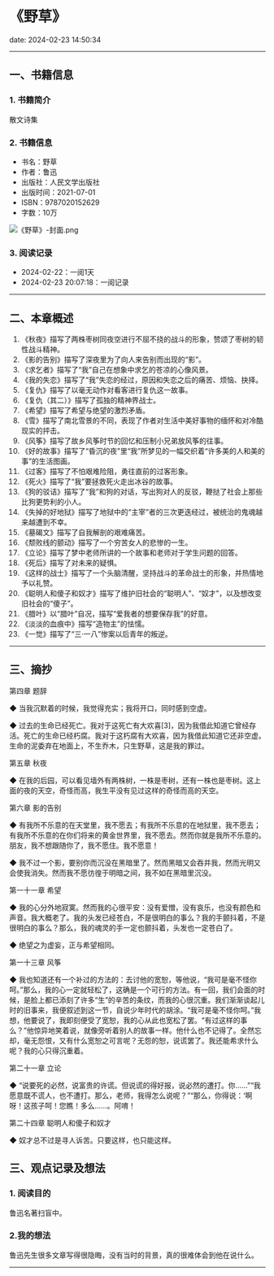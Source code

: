 # 《野草》
date: 2024-02-23 14:50:34

---

## 一、书籍信息

### 1. 书籍简介

散文诗集

### 2. 书籍信息

- 书名：野草
- 作者：鲁迅
- 出版社：人民文学出版社
- 出版时间：2021-07-01
- ISBN：9787020152629
- 字数：10万

![《野草》-封面.png](https://s11.ax1x.com/2024/02/23/pFUFEkQ.png)

### 3. 阅读记录

- 2024-02-22：一阅1天
- 2024-02-23 20:07:18：一阅记录

---

## 二、本章概述

1. 《秋夜》描写了两株枣树同夜空进行不屈不挠的战斗的形象，赞颂了枣树的韧性战斗精神。
2. 《影的告别》描写了深夜里为了向人来告别而出现的“影”。
3. 《求乞者》描写了“我”自己在想象中求乞的苍凉的心像风景。
4. 《我的失恋》描写了“我”失恋的经过，原因和失恋之后的痛苦、烦恼、抉择。
5. 《复仇》描写了以毫无动作对看客进行复仇这一故事。
6. 《复仇（其二）》描写了孤独的精神界战士。
7. 《希望》描写了希望与绝望的激烈矛盾。
8. 《雪》描写了南北雪景的不同，表现了作者对生活中美好事物的缅怀和对冷酷现实的抨击。
9. 《风筝》描写了故乡风筝时节的回忆和压制小兄弟放风筝的往事。
10. 《好的故事》描写了“昏沉的夜”里“我”所梦见的一幅交织着“许多美的人和美的事”的生活图画。
11. 《过客》描写了不怕艰难险阻，勇往直前的过客形象。
12. 《死火》描写了“我”要拯救死火走出冰谷的故事。
13. 《狗的驳诘》描写了“我”和狗的对话，写出狗对人的反驳，鞭挞了社会上那些比狗更势利的小人。
14. 《失掉的好地狱》描写了地狱中的“主宰”者的三次更迭经过，被统治的鬼魂越来越遭到不幸。
15. 《墓碣文》描写了自我解剖的艰难痛苦。
16. 《颓败线的颤动》描写了一个穷苦女人的悲惨的一生。
17. 《立论》描写了梦中老师所讲的一个故事和老师对于学生问题的回答。
18. 《死后》描写了对未来的疑惧。
19. 《这样的战士》描写了一个头脑清醒，坚持战斗的革命战士的形象，并热情地予以礼赞。
20. 《聪明人和傻子和奴才》描写了维护旧社会的“聪明人”、“奴才”，以及想改变旧社会的“傻子”。
21. 《腊叶》以“腊叶”自况，描写“爱我者的想要保存我”的好意。
22. 《淡淡的血痕中》描写“造物主”的怯懦。
23. 《一觉》描写了“三·一八”惨案以后青年的叛逆。

---

## 三、摘抄

第四章 题辞

◆ 当我沉默着的时候，我觉得充实；我将开口，同时感到空虚。

◆ 过去的生命已经死亡。我对于这死亡有大欢喜[3]，因为我借此知道它曾经存活。死亡的生命已经朽腐。我对于这朽腐有大欢喜，因为我借此知道它还非空虚。生命的泥委弃在地面上，不生乔木，只生野草，这是我的罪过。


第五章 秋夜

◆ 在我的后园，可以看见墙外有两株树，一株是枣树，还有一株也是枣树。这上面的夜的天空，奇怪而高，我生平没有见过这样的奇怪而高的天空。


第六章 影的告别

◆ 有我所不乐意的在天堂里，我不愿去；有我所不乐意的在地狱里，我不愿去；有我所不乐意的在你们将来的黄金世界里，我不愿去。然而你就是我所不乐意的。朋友，我不想跟随你了，我不愿住。我不愿意！

◆ 我不过一个影，要别你而沉没在黑暗里了。然而黑暗又会吞并我，然而光明又会使我消失。然而我不愿彷徨于明暗之间，我不如在黑暗里沉没。


第一十一章 希望

◆ 我的心分外地寂寞。然而我的心很平安：没有爱憎，没有哀乐，也没有颜色和声音。我大概老了。我的头发已经苍白，不是很明白的事么？我的手颤抖着，不是很明白的事么？那么，我的魂灵的手一定也颤抖着，头发也一定苍白了。

◆ 绝望之为虚妄，正与希望相同。


第一十三章 风筝

◆ 我也知道还有一个补过的方法的：去讨他的宽恕，等他说，“我可是毫不怪你呵。”那么，我的心一定就轻松了，这确是一个可行的方法。有一回，我们会面的时候，是脸上都已添刻了许多“生”的辛苦的条纹，而我的心很沉重。我们渐渐谈起儿时的旧事来，我便叙述到这一节，自说少年时代的胡涂。“我可是毫不怪你呵。”我想，他要说了，我即刻便受了宽恕，我的心从此也宽松了罢。“有过这样的事么？”他惊异地笑着说，就像旁听着别人的故事一样。他什么也不记得了。全然忘却，毫无怨恨，又有什么宽恕之可言呢？无怨的恕，说谎罢了。我还能希求什么呢？我的心只得沉重着。


第二十一章 立论

◆ “说要死的必然，说富贵的许谎。但说谎的得好报，说必然的遭打。你……”“我愿意既不谎人，也不遭打。那么，老师，我得怎么说呢？”“那么，你得说：‘啊呀！这孩子呵！您瞧！多么……。阿唷！


第二十四章 聪明人和傻子和奴才

◆ 奴才总不过是寻人诉苦。只要这样，也只能这样。



## 三、观点记录及想法

### 1. 阅读目的

鲁迅名著扫盲中。

### 2.我的想法 

鲁迅先生很多文章写得很隐晦，没有当时的背景，真的很难体会到他在说什么。

--- 
